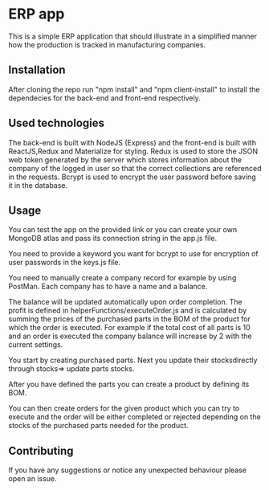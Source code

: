 # ERP app
This is a simple ERP application that should illustrate in a simplified manner how the production is tracked in manufacturing companies.

## Installation

After cloning the repo run "npm install" and "npm client-install" to install the dependecies for the back-end and front-end respectively.


## Used technologies

The back-end is built with NodeJS (Express) and the front-end is built with ReactJS,Redux and Materialize for styling. Redux is used to store the JSON web token generated by the server
which stores information about the company of the logged in user so that the correct collections are referenced in the requests. Bcrypt is used to encrypt the user password before saving
it in the database.

## Usage

You can test the app on the provided link or you can create your own MongoDB atlas and pass its connection string in the app.js file.

You need to provide a keyword you want for bcrypt to use for encryption of user passwords in the keys.js file.

You need to manually create a company record for example by using PostMan. Each company has to have a name and a balance.

The balance will be updated automatically upon order completion. The profit is defined in helperFunctions/executeOrder.js and is calculated by summing
the prices of the purchased parts in the BOM of the product for which the order is executed. For example if the total cost of all parts is 10 and an order is executed
the company balance will increase by 2 with the current settings.

You start by creating purchased parts. Next you update their stocksdirectly through stocks=> update parts stocks.

After you have defined the parts you can create a product by defining its BOM.

You can then create orders for the given product which you can try to execute and the order will be either completed or rejected depending on the stocks of the purchased parts needed for the product.



## Contributing
If you have any suggestions or notice any unexpected behaviour please open an issue.
